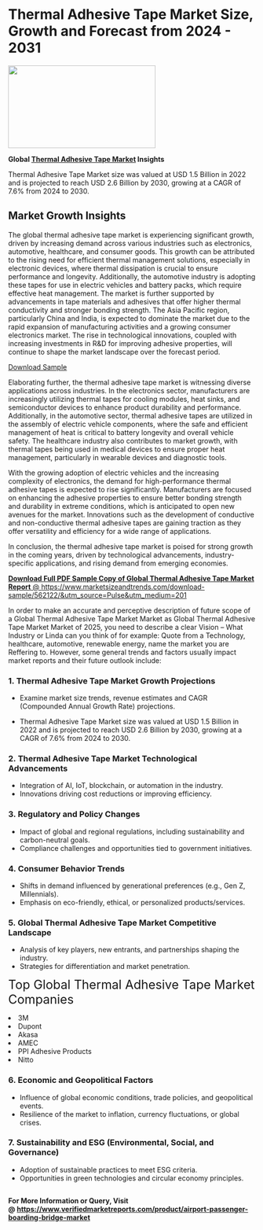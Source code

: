 <H1>Thermal Adhesive Tape Market Size, Growth and Forecast from 2024 - 2031</H1><img class="aligncenter size-medium wp-image-584254" src="https://thirdeyenews.in/wp-content/uploads/2024/09/Global-Market-Research-300x168.jpeg" alt="" width="300" height="168" /><p><strong>Global&nbsp;<a href="https://www.marketsizeandtrends.com/download-sample/562122/&amp;utm_source=Pulse&amp;utm_medium=201">Thermal Adhesive Tape Market</a> Insights</strong></p><p>Thermal Adhesive Tape Market size was valued at USD 1.5 Billion in 2022 and is projected to reach USD 2.6 Billion by 2030, growing at a CAGR of 7.6% from 2024 to 2030.</p><p><h2>Market Growth Insights</h2> <p>The global thermal adhesive tape market is experiencing significant growth, driven by increasing demand across various industries such as electronics, automotive, healthcare, and consumer goods. This growth can be attributed to the rising need for efficient thermal management solutions, especially in electronic devices, where thermal dissipation is crucial to ensure performance and longevity. Additionally, the automotive industry is adopting these tapes for use in electric vehicles and battery packs, which require effective heat management. The market is further supported by advancements in tape materials and adhesives that offer higher thermal conductivity and stronger bonding strength. The Asia Pacific region, particularly China and India, is expected to dominate the market due to the rapid expansion of manufacturing activities and a growing consumer electronics market. The rise in technological innovations, coupled with increasing investments in R&D for improving adhesive properties, will continue to shape the market landscape over the forecast period.</p> <p><a href="#">Download Sample</a></p> <p>Elaborating further, the thermal adhesive tape market is witnessing diverse applications across industries. In the electronics sector, manufacturers are increasingly utilizing thermal tapes for cooling modules, heat sinks, and semiconductor devices to enhance product durability and performance. Additionally, in the automotive sector, thermal adhesive tapes are utilized in the assembly of electric vehicle components, where the safe and efficient management of heat is critical to battery longevity and overall vehicle safety. The healthcare industry also contributes to market growth, with thermal tapes being used in medical devices to ensure proper heat management, particularly in wearable devices and diagnostic tools.</p> <p>With the growing adoption of electric vehicles and the increasing complexity of electronics, the demand for high-performance thermal adhesive tapes is expected to rise significantly. Manufacturers are focused on enhancing the adhesive properties to ensure better bonding strength and durability in extreme conditions, which is anticipated to open new avenues for the market. Innovations such as the development of conductive and non-conductive thermal adhesive tapes are gaining traction as they offer versatility and efficiency for a wide range of applications.</p> <p>In conclusion, the thermal adhesive tape market is poised for strong growth in the coming years, driven by technological advancements, industry-specific applications, and rising demand from emerging economies.</p> <p><a href="#"></p><p><span class=""><strong>Download Full PDF Sample Copy of Global Thermal Adhesive Tape Market Report</strong> @ <a href="https://www.marketsizeandtrends.com/download-sample/562122/&amp;utm_source=Pulse&amp;utm_medium=201" target="_blank">https://www.marketsizeandtrends.com/download-sample/562122/&amp;utm_source=Pulse&amp;utm_medium=201</a></span></p><p>In order to make an accurate and perceptive description of future scope of a Global&nbsp;Thermal Adhesive Tape Market Market as Global&nbsp;Thermal Adhesive Tape Market Market of 2025, you need to describe a clear Vision &ndash; What Industry or Linda can you think of for example: Quote from a Technology, healthcare, automotive, renewable energy, name the market you are Reffering to. However, some general trends and factors usually impact market reports and their future outlook include:</p><h3>1.&nbsp;<strong>Thermal Adhesive Tape Market Growth Projections</strong></h3><ul><li>Examine market size trends, revenue estimates and CAGR (Compounded Annual Growth Rate) projections.</li><li><p>Thermal Adhesive Tape Market size was valued at USD 1.5 Billion in 2022 and is projected to reach USD 2.6 Billion by 2030, growing at a CAGR of 7.6% from 2024 to 2030.</p></li></ul><h3>2.&nbsp;<strong>Thermal Adhesive Tape Market Technological Advancements</strong></h3><ul><li>Integration of AI, IoT, blockchain, or automation in the industry.</li><li>Innovations driving cost reductions or improving efficiency.</li></ul><h3>3.&nbsp;<strong>Regulatory and Policy Changes</strong></h3><ul><li>Impact of global and regional regulations, including sustainability and carbon-neutral goals.</li><li>Compliance challenges and opportunities tied to government initiatives.</li></ul><h3>4.&nbsp;<strong>Consumer Behavior Trends</strong></h3><ul><li>Shifts in demand influenced by generational preferences (e.g., Gen Z, Millennials).</li><li>Emphasis on eco-friendly, ethical, or personalized products/services.</li></ul><h3>5.&nbsp;<strong>Global Thermal Adhesive Tape Market Competitive Landscape</strong></h3><ul><li>Analysis of key players, new entrants, and partnerships shaping the industry.</li><li>Strategies for differentiation and market penetration.</li></ul><p data-pm-slice="1 1 []"><span style="color: inherit; font-family: inherit; font-size: 25px;">Top Global Thermal Adhesive Tape Market Companies</span></p><div class="" data-test-id=""><p><li>3M</li><li> Dupont</li><li> Akasa</li><li> AMEC</li><li> PPI Adhesive Products</li><li> Nitto</li></p></div><h3>6.&nbsp;<strong>Economic and Geopolitical Factors</strong></h3><ul><li>Influence of global economic conditions, trade policies, and geopolitical events.</li><li>Resilience of the market to inflation, currency fluctuations, or global crises.</li></ul><h3>7.&nbsp;<strong>Sustainability and ESG (Environmental, Social, and Governance)</strong></h3><ul><li>Adoption of sustainable practices to meet ESG criteria.</li><li>Opportunities in green technologies and circular economy principles.</li></ul><h2><strong style="font-size: 14px;">For More Information or Query, Visit @&nbsp;</strong><a style="background-color: #ffffff; font-size: 14px;" href="https://www.marketsizeandtrends.com/report/thermal-adhesive-tape-market/" target="_blank">https://www.verifiedmarketreports.com/product/airport-passenger-boarding-bridge-market</a></h2>

